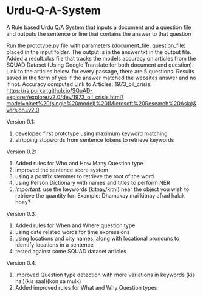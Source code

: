 # Urdu-Q-A-System
A Rule based Urdu Q/A System that inputs a document and a question file and outputs the sentence or line that contains the answer to that question

Run the prototype.py file with parameters (document_file, question_file) placed in the input folder. The output is in the answer.txt in the output file.
Added a result.xlxs file that tracks the models accuracy on articles from the SQUAD Dataset (Using Google Translate for both document and question). Link to the articles below. for every passage, there are 5 questions. 
Results saved in the form of yes if the answer matched the websites answer and no if not. Accuracy computed
Link to Articles:
  1973_oil_crisis: https://rajpurkar.github.io/SQuAD-explorer/explore/v2.0/dev/1973_oil_crisis.html?model=nlnet%20(single%20model)%20(Microsoft%20Research%20Asia)&version=v2.0

Version 0.1: 

  1. developed first prototype using maximum keyword matching
  2. stripping stopwords from sentence tokens to retrieve keywords

Version 0.2:

  1. Added rules for Who and How Many Question type
  2. improved the sentence score system
  3. using a postfix stemmer to retrieve the root of the word
  4. using Person Dictionary with names and titles to perform NER 
  5. *Important*: use the keywords (kitnay/kitni) near the object you wish to retrieve the quantity for: 
      Example: Dhamakay mai kitnay afrad halak hoay?
      
Version 0.3:
 
 1. Added rules for When and Where question type
 2. using date related words for time expressions
 3. using locations and city names, along with locational pronouns to identify locations in a sentence
 4. tested against some SQUAD dataset articles
 
Version 0.4:
  1. Improved Question type detection with more variations in keywords (kis nai)(kis saal)(kon sa mulk)
  2. Added improved rules for What and Why Question types

